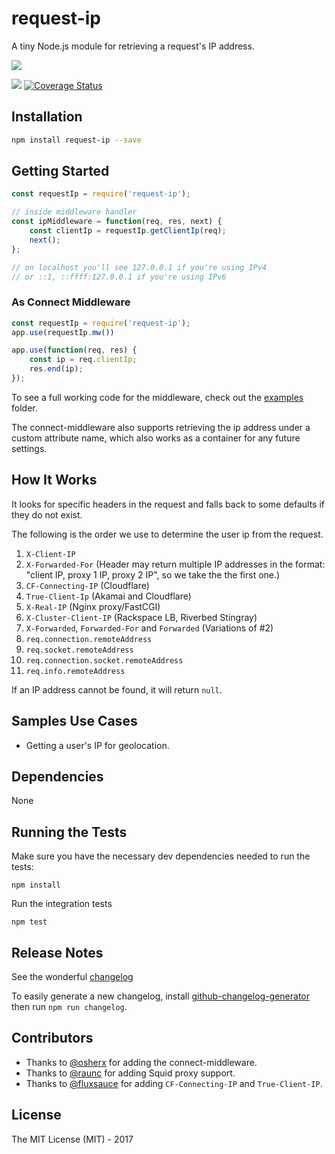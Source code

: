 # request-ip

A tiny Node.js module for retrieving a request's IP address. 

![](https://nodei.co/npm/request-ip.png?downloads=true&cacheBust=2)

![](https://travis-ci.org/pbojinov/request-ip.svg?branch=master)
[![Coverage Status](https://coveralls.io/repos/pbojinov/request-ip/badge.svg)](https://coveralls.io/r/pbojinov/request-ip)

## Installation

```bash
npm install request-ip --save
```
    
## Getting Started

```javascript
const requestIp = require('request-ip');

// inside middleware handler
const ipMiddleware = function(req, res, next) {
    const clientIp = requestIp.getClientIp(req); 
    next();
};

// on localhost you'll see 127.0.0.1 if you're using IPv4 
// or ::1, ::ffff:127.0.0.1 if you're using IPv6
```

### As Connect Middleware

```javascript
const requestIp = require('request-ip');
app.use(requestIp.mw())

app.use(function(req, res) {
    const ip = req.clientIp;
    res.end(ip);
});
```

To see a full working code for the middleware, check out the [examples](https://github.com/pbojinov/request-ip/tree/master/examples) folder.

The connect-middleware also supports retrieving the ip address under a custom attribute name, which also works as a container for any future settings. 

## How It Works

It looks for specific headers in the request and falls back to some defaults if they do not exist.

The following is the order we use to determine the user ip from the request.

1. `X-Client-IP`  
2. `X-Forwarded-For` (Header may return multiple IP addresses in the format: "client IP, proxy 1 IP, proxy 2 IP", so we take the the first one.)
3. `CF-Connecting-IP` (Cloudflare)
4. `True-Client-Ip` (Akamai and Cloudflare)
5. `X-Real-IP` (Nginx proxy/FastCGI)
6. `X-Cluster-Client-IP` (Rackspace LB, Riverbed Stingray)
7. `X-Forwarded`, `Forwarded-For` and `Forwarded` (Variations of #2)
8. `req.connection.remoteAddress`
9. `req.socket.remoteAddress`
10. `req.connection.socket.remoteAddress`
11. `req.info.remoteAddress`

If an IP address cannot be found, it will return `null`.

## Samples Use Cases

* Getting a user's IP for geolocation.

## Dependencies

None

## Running the Tests

Make sure you have the necessary dev dependencies needed to run the tests:

```
npm install
```

Run the integration tests

```
npm test
```

## Release Notes

See the wonderful [changelog](https://github.com/pbojinov/request-ip/blob/master/CHANGELOG.md)

To easily generate a new changelog, install [github-changelog-generator](https://github.com/skywinder/github-changelog-generator) then run `npm run changelog`.

## Contributors

* Thanks to [@osherx](https://github.com/osherx) for adding the connect-middleware.
* Thanks to [@raunc](https://github.com/raunc) for adding Squid proxy support.
* Thanks to [@fluxsauce](https://github.com/fluxsauce) for adding `CF-Connecting-IP` and `True-Client-IP`.

## License

The MIT License (MIT) - 2017
